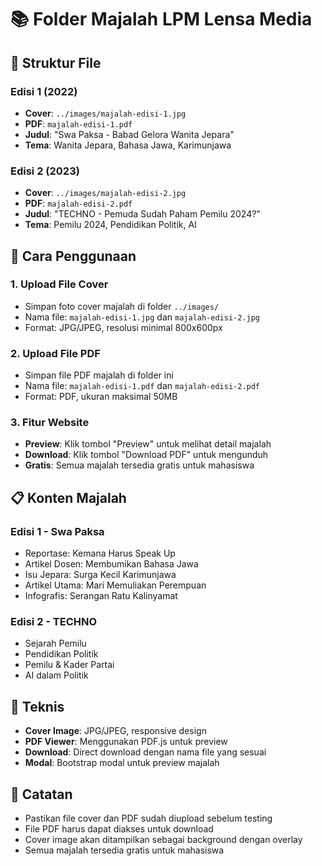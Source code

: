 # 📚 Folder Majalah LPM Lensa Media

## 📁 Struktur File

### **Edisi 1 (2022)**
- **Cover**: `../images/majalah-edisi-1.jpg`
- **PDF**: `majalah-edisi-1.pdf`
- **Judul**: "Swa Paksa - Babad Gelora Wanita Jepara"
- **Tema**: Wanita Jepara, Bahasa Jawa, Karimunjawa

### **Edisi 2 (2023)**
- **Cover**: `../images/majalah-edisi-2.jpg`
- **PDF**: `majalah-edisi-2.pdf`
- **Judul**: "TECHNO - Pemuda Sudah Paham Pemilu 2024?"
- **Tema**: Pemilu 2024, Pendidikan Politik, AI

## 🚀 Cara Penggunaan

### **1. Upload File Cover**
- Simpan foto cover majalah di folder `../images/`
- Nama file: `majalah-edisi-1.jpg` dan `majalah-edisi-2.jpg`
- Format: JPG/JPEG, resolusi minimal 800x600px

### **2. Upload File PDF**
- Simpan file PDF majalah di folder ini
- Nama file: `majalah-edisi-1.pdf` dan `majalah-edisi-2.pdf`
- Format: PDF, ukuran maksimal 50MB

### **3. Fitur Website**
- **Preview**: Klik tombol "Preview" untuk melihat detail majalah
- **Download**: Klik tombol "Download PDF" untuk mengunduh
- **Gratis**: Semua majalah tersedia gratis untuk mahasiswa

## 📋 Konten Majalah

### **Edisi 1 - Swa Paksa**
- Reportase: Kemana Harus Speak Up
- Artikel Dosen: Membumikan Bahasa Jawa
- Isu Jepara: Surga Kecil Karimunjawa
- Artikel Utama: Mari Memuliakan Perempuan
- Infografis: Serangan Ratu Kalinyamat

### **Edisi 2 - TECHNO**
- Sejarah Pemilu
- Pendidikan Politik
- Pemilu & Kader Partai
- AI dalam Politik

## 🔧 Teknis

- **Cover Image**: JPG/JPEG, responsive design
- **PDF Viewer**: Menggunakan PDF.js untuk preview
- **Download**: Direct download dengan nama file yang sesuai
- **Modal**: Bootstrap modal untuk preview majalah

## 📝 Catatan

- Pastikan file cover dan PDF sudah diupload sebelum testing
- File PDF harus dapat diakses untuk download
- Cover image akan ditampilkan sebagai background dengan overlay
- Semua majalah tersedia gratis untuk mahasiswa
